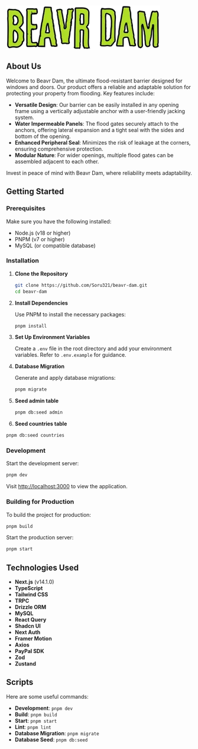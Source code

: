 ![Beavr Dam Logo](/public/images/logo.webp)

## About Us

Welcome to Beavr Dam, the ultimate flood-resistant barrier designed for windows and doors. Our product offers a reliable and adaptable solution for protecting your property from flooding. Key features include:

- **Versatile Design**: Our barrier can be easily installed in any opening frame using a vertically adjustable anchor with a user-friendly jacking system.
- **Water Impermeable Panels**: The flood gates securely attach to the anchors, offering lateral expansion and a tight seal with the sides and bottom of the opening.
- **Enhanced Peripheral Seal**: Minimizes the risk of leakage at the corners, ensuring comprehensive protection.
- **Modular Nature**: For wider openings, multiple flood gates can be assembled adjacent to each other.

Invest in peace of mind with Beavr Dam, where reliability meets adaptability.

## Getting Started

### Prerequisites

Make sure you have the following installed:

- Node.js (v18 or higher)
- PNPM (v7 or higher)
- MySQL (or compatible database)

### Installation

1. **Clone the Repository**

   ```bash
   git clone https://github.com/Soru321/beavr-dam.git
   cd beavr-dam
   ```

2. **Install Dependencies**

   Use PNPM to install the necessary packages:

   ```bash
   pnpm install
   ```

3. **Set Up Environment Variables**

   Create a `.env` file in the root directory and add your environment variables. Refer to `.env.example` for guidance.

4. **Database Migration**

   Generate and apply database migrations:

   ```bash
   pnpm migrate
   ```

5. **Seed admin table**

   ```bash
   pnpm db:seed admin
   ```

6. **Seed countries table**

```bash
pnpm db:seed countries
```

### Development

Start the development server:

```bash
pnpm dev
```

Visit [http://localhost:3000](http://localhost:3000) to view the application.

### Building for Production

To build the project for production:

```bash
pnpm build
```

Start the production server:

```bash
pnpm start
```

## Technologies Used

- **Next.js** (v14.1.0)
- **TypeScript**
- **Tailwind CSS**
- **TRPC**
- **Drizzle ORM**
- **MySQL**
- **React Query**
- **Shadcn UI**
- **Next Auth**
- **Framer Motion**
- **Axios**
- **PayPal SDK**
- **Zod**
- **Zustand**

## Scripts

Here are some useful commands:

- **Development**: `pnpm dev`
- **Build**: `pnpm build`
- **Start**: `pnpm start`
- **Lint**: `pnpm lint`
- **Database Migration**: `pnpm migrate`
- **Database Seed**: `pnpm db:seed`
